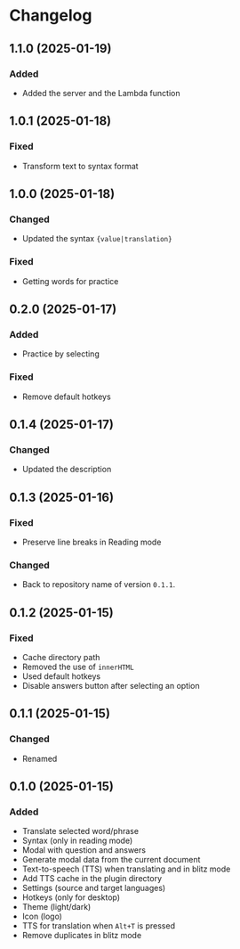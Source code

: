 # Changelog

## 1.1.0 (2025-01-19)

### Added

- Added the server and the Lambda function

## 1.0.1 (2025-01-18)

### Fixed

- Transform text to syntax format

## 1.0.0 (2025-01-18)

### Changed

- Updated the syntax `{value|translation}`

### Fixed

- Getting words for practice

## 0.2.0 (2025-01-17)

### Added

- Practice by selecting

### Fixed

- Remove default hotkeys

## 0.1.4 (2025-01-17)

### Changed

- Updated the description

## 0.1.3 (2025-01-16)

### Fixed

- Preserve line breaks in Reading mode

### Changed

- Back to repository name of version `0.1.1`.

## 0.1.2 (2025-01-15)

### Fixed

- Cache directory path
- Removed the use of `innerHTML`
- Used default hotkeys
- Disable answers button after selecting an option

## 0.1.1 (2025-01-15)

### Changed

- Renamed

## 0.1.0 (2025-01-15)

### Added

- Translate selected word/phrase
- Syntax (only in reading mode)
- Modal with question and answers
- Generate modal data from the current document
- Text-to-speech (TTS) when translating and in blitz mode
- Add TTS cache in the plugin directory
- Settings (source and target languages)
- Hotkeys (only for desktop)
- Theme (light/dark)
- Icon (logo)
- TTS for translation when `Alt+T` is pressed
- Remove duplicates in blitz mode
